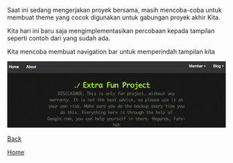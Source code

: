 Saat ini sedang mengerjakan proyek bersama, masih mencoba-coba untuk membuat theme yang cocok digunakan untuk gabungan proyek akhir Kita.

Kita hari ini baru saja mengimplementasikan percobaan kepada tampilan seperti contoh dari yang sudah ada.

Kita mencoba membuat navigation bar untuk memperindah tampilan kita

![images](https://raw.githubusercontent.com/farz-hkh/extra182/master/assets/images/nav.png)

[Back](https://farz-hkh.github.io/Exercise/Logs.html)

[Home](https://farz-hkh.github.io/Exercise/)
